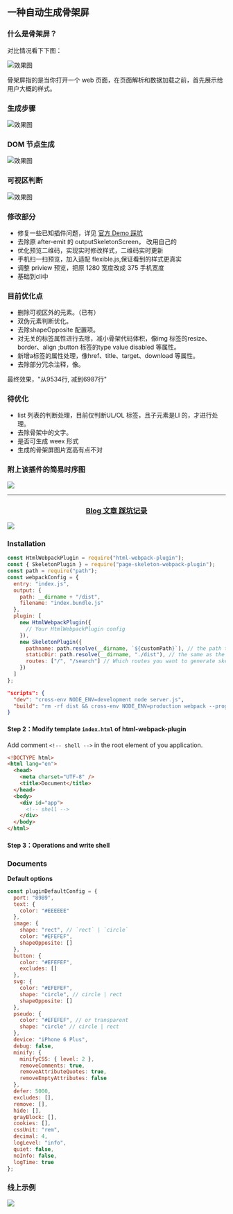## 一种自动生成骨架屏

### 什么是骨架屏？

对比情况看下下图：

![效果图](https://p1-juejin.byteimg.com/tos-cn-i-k3u1fbpfcp/0773677fd0934cf08021f6aed5596bbb~tplv-k3u1fbpfcp-watermark.image)

骨架屏指的是当你打开一个 web 页面，在页面解析和数据加载之前，首先展示给用户大概的样式。

### 生成步骤
![效果图](https://p3-juejin.byteimg.com/tos-cn-i-k3u1fbpfcp/f5560d0d75be49fd814dbb46493fad47~tplv-k3u1fbpfcp-watermark.image)
### DOM 节点生成
![效果图](https://p6-juejin.byteimg.com/tos-cn-i-k3u1fbpfcp/ee1c14713cfa433f960c91a0d72dada2~tplv-k3u1fbpfcp-watermark.image)

### 可视区判断
![效果图](https://p3-juejin.byteimg.com/tos-cn-i-k3u1fbpfcp/c58d594f09e54727afa978d2842c807d~tplv-k3u1fbpfcp-watermark.image)
### 修改部分


- 修复一些已知插件问题，详见 [官方 Demo 踩坑](https://juejin.im/post/5ed4c22ae51d4578810b5459)
- 去除原 after-emit 的 outputSkeletonScreen， 改用自己的
- 优化预览二维码，实现实时修改样式，二维码实时更新
- 手机扫一扫预览，加入适配 flexible.js,保证看到的样式更真实
- 调整 priview 预览，把原 1280 宽度改成 375 手机宽度
- 基础到cli中


###  目前优化点
+ 删除可视区外的元素。（已有）
+ 双伪元素判断优化。
+ 去除shapeOpposite 配置项。
+ 对无关的标签属性进行去除，减小骨架代码体积，像img 标签的resize、border、align ;button 标签的type value disabled 等属性。
+ 新增a标签的属性处理，像href、title、target、download 等属性。
+ 去除部分冗余注释，像<!---->。

最终效果，"从9534行, 减到6987行"

### 待优化
+ list 列表的判断处理，目前仅判断UL/OL 标签，且子元素是LI 的，才进行处理。
+ 去除骨架中的文字。
+ 是否可生成 weex 形式
+ 生成的骨架屏图片宽高有点不对


### 附上该插件的简易时序图
![](https://p3-juejin.byteimg.com/tos-cn-i-k3u1fbpfcp/cc8fc5224e1147a2985866a543784b19~tplv-k3u1fbpfcp-zoom-1.image)



<hr />

<div align="center">
  <h3>
    <a href="https://juejin.cn/post/6847902219509956616">
      Blog 文章
    </a>
    <a href="https://juejin.cn/post/6844904177936629774">
      踩坑记录
    </a>
  </h3>
</div>


![](https://github.com/ElemeFE/page-skeleton-webpack-plugin/raw/master/docs/workflow.gif)


### Installation

```javascript
const HtmlWebpackPlugin = require("html-webpack-plugin");
const { SkeletonPlugin } = require("page-skeleton-webpack-plugin");
const path = require("path");
const webpackConfig = {
  entry: "index.js",
  output: {
    path: __dirname + "/dist",
    filename: "index.bundle.js"
  },
  plugin: [
    new HtmlWebpackPlugin({
      // Your HtmlWebpackPlugin config
    }),
    new SkeletonPlugin({
      pathname: path.resolve(__dirname, `${customPath}`), // the path to store shell file
      staticDir: path.resolve(__dirname, "./dist"), // the same as the `output.path`
      routes: ["/", "/search"] // Which routes you want to generate skeleton screen
    })
  ]
};
```

```json
"scripts": {
  "dev": "cross-env NODE_ENV=development node server.js",
  "build": "rm -rf dist && cross-env NODE_ENV=production webpack --progress --hide-modules"
}
```


#### Step 2：Modify template `index.html` of html-webpack-plugin

Add comment `<!-- shell -->` in the root element of you application.

```html
<!DOCTYPE html>
<html lang="en">
  <head>
    <meta charset="UTF-8" />
    <title>Document</title>
  </head>
  <body>
    <div id="app">
      <!-- shell -->
    </div>
  </body>
</html>
```

#### Step 3：Operations and write shell

### Documents

**Default options**

```javascript
const pluginDefaultConfig = {
  port: "8989",
  text: {
    color: "#EEEEEE"
  },
  image: {
    shape: "rect", // `rect` | `circle`
    color: "#EFEFEF",
    shapeOpposite: []
  },
  button: {
    color: "#EFEFEF",
    excludes: []
  },
  svg: {
    color: "#EFEFEF",
    shape: "circle", // circle | rect
    shapeOpposite: []
  },
  pseudo: {
    color: "#EFEFEF", // or transparent
    shape: "circle" // circle | rect
  },
  device: "iPhone 6 Plus",
  debug: false,
  minify: {
    minifyCSS: { level: 2 },
    removeComments: true,
    removeAttributeQuotes: true,
    removeEmptyAttributes: false
  },
  defer: 5000,
  excludes: [],
  remove: [],
  hide: [],
  grayBlock: [],
  cookies: [],
  cssUnit: "rem",
  decimal: 4,
  logLevel: "info",
  quiet: false,
  noInfo: false,
  logTime: true
};
```

### 线上示例

![](https://p6-juejin.byteimg.com/tos-cn-i-k3u1fbpfcp/eb11b971ca884bb594776c7607cc2a34~tplv-k3u1fbpfcp-watermark.image)